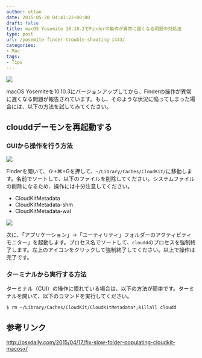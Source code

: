 ```yaml
---
author: ottan
date: 2015-05-20 04:41:22+00:00
draft: false
title: macOS Yosemite 10.10.3でFinderの動作が異常に遅くなる問題の対処法
type: post
url: /yosemite-finder-trouble-shooting-1443/
categories:
- Mac
tags:
- Tips
---
```


![](/uploads/2015/05/150520-555c0e84e93b9.jpg)






macOS Yosemiteを10.10.3にバージョンアップしてから、Finderの操作が異常に遅くなる問題が報告されています。もし、そのような状況に陥ってしまった場合には、以下の方法を試してみてください。





## clouddデーモンを再起動する





### GUIから操作を行う方法





![](/uploads/2015/05/150520-555c0e86719bb.png)






Finderを開いて、⇧+⌘+Gを押して、`~/Library/Caches/CloudKit/`に移動します。名前でソートして、以下のファイルを削除してください。システムファイルの削除になるため、操作には十分注意してください。






  * CloudKitMetadata
  * CloudKitMetadata-shm
  * CloudKitMetadata-wal




![](/uploads/2015/05/150520-555c0e8a16cc5.png)






次に、「アプリケーション」→「ユーティリティ」フォルダーのアクティビティモニター」を起動します。プロセス名でソートして、`cloudd`のプロセスを強制終了します。左上のアイコンをクリックして強制終了してください。以上で操作は完了です。





### ターミナルから実行する方法





ターミナル（CUI）の操作に慣れている場合は、以下の方法が簡単です。ターミナルを開いて、以下のコマンドを実行してください。




    
    $ rm ~/Library/Caches/CloudKit/CloudKitMetadata*;killall cloudd





## 参考リンク



http://osxdaily.com/2015/04/17/fix-slow-folder-populating-cloudkit-macosx/
